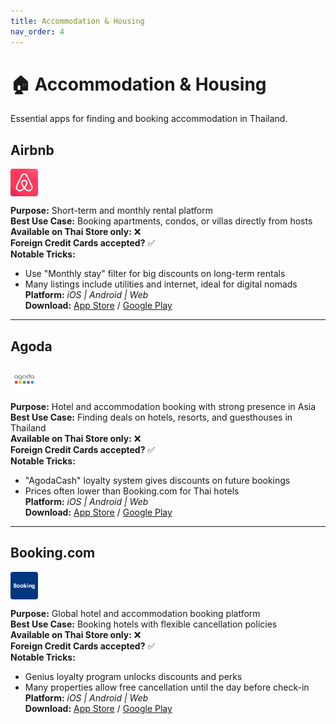 ```yaml
---
title: Accommodation & Housing
nav_order: 4
---
```


# 🏠 Accommodation & Housing

Essential apps for finding and booking accommodation in Thailand.

## Airbnb

<img src="icons/airbnb.jpg" alt="Airbnb icon" width="44" height="44" style="vertical-align:text-bottom;border-radius:4px"/>

**Purpose:** Short-term and monthly rental platform  
**Best Use Case:** Booking apartments, condos, or villas directly from hosts  
**Available on Thai Store only:** ❌  
**Foreign Credit Cards accepted?** ✅  
**Notable Tricks:**  
- Use "Monthly stay" filter for big discounts on long-term rentals  
- Many listings include utilities and internet, ideal for digital nomads  
**Platform:** *iOS | Android | Web*  
**Download:** [App Store](https://apps.apple.com/th/app/airbnb/id401626263) / [Google Play](https://play.google.com/store/apps/details?id=com.airbnb.android)

---

## Agoda

<img src="icons/agoda.jpg" alt="Agoda icon" width="44" height="44" style="vertical-align:text-bottom;border-radius:4px"/>

**Purpose:** Hotel and accommodation booking with strong presence in Asia  
**Best Use Case:** Finding deals on hotels, resorts, and guesthouses in Thailand  
**Available on Thai Store only:** ❌  
**Foreign Credit Cards accepted?** ✅  
**Notable Tricks:**  
- "AgodaCash" loyalty system gives discounts on future bookings  
- Prices often lower than Booking.com for Thai hotels  
**Platform:** *iOS | Android | Web*  
**Download:** [App Store](https://apps.apple.com/th/app/agoda/id440676901) / [Google Play](https://play.google.com/store/apps/details?id=com.agoda.mobile.consumer)

---

## Booking.com

<img src="icons/booking-com.jpg" alt="Booking.com icon" width="44" height="44" style="vertical-align:text-bottom;border-radius:4px"/>

**Purpose:** Global hotel and accommodation booking platform  
**Best Use Case:** Booking hotels with flexible cancellation policies  
**Available on Thai Store only:** ❌  
**Foreign Credit Cards accepted?** ✅  
**Notable Tricks:**  
- Genius loyalty program unlocks discounts and perks  
- Many properties allow free cancellation until the day before check-in  
**Platform:** *iOS | Android | Web*  
**Download:** [App Store](https://apps.apple.com/th/app/booking-com-hotels-travel/id367003839) / [Google Play](https://play.google.com/store/apps/details?id=com.booking)
